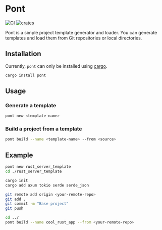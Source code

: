 # Pont

[![CI](https://github.com/soupdevsolutions/pont/actions/workflows/ci.yml/badge.svg)](https://github.com/soupdevsolutions/pont/actions/workflows/ci.yml)
[![crates](https://img.shields.io/crates/v/pont)](https://crates.io/crates/pont)

Pont is a simple project template generator and loader. You can generate templates and load them from Git repositories or local directories.

## Installation
Currently, `pont` can only be installed using [cargo](https://doc.rust-lang.org/cargo/getting-started/installation.html).


```bash
cargo install pont
```

## Usage

### Generate a template

```bash
pont new <template-name>
```

### Build a project from a template

```bash
pont build --name <template-name> --from <source>
```

## Example

```bash
pont new rust_server_template
cd ./rust_server_template

cargo init
cargo add axum tokio serde serde_json

git remote add origin <your-remote-repo>
git add .
git commit -m "Base project"
git push

cd ../
pont build --name cool_rust_app --from <your-remote-repo>
```
